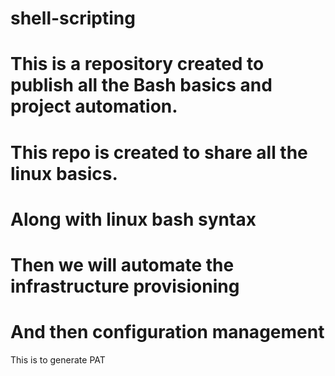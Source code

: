 # shell-scripting

# This is a repository created to publish all the Bash basics and project automation.

# This repo is created to share all the linux basics.

# Along with linux bash syntax

# Then we will automate the infrastructure provisioning

# And then configuration management

This is to generate PAT